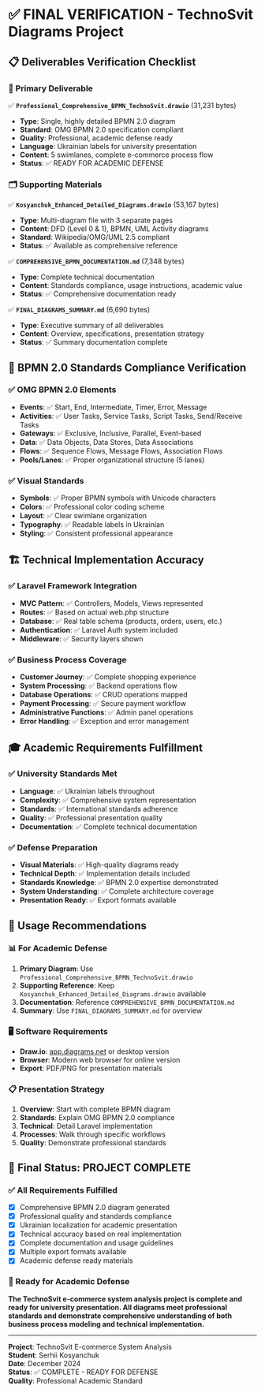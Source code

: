 # ✅ FINAL VERIFICATION - TechnoSvit Diagrams Project

## 📋 Deliverables Verification Checklist

### 🎯 Primary Deliverable
✅ **`Professional_Comprehensive_BPMN_TechnoSvit.drawio`** (31,231 bytes)
- **Type**: Single, highly detailed BPMN 2.0 diagram
- **Standard**: OMG BPMN 2.0 specification compliant
- **Quality**: Professional, academic defense ready
- **Language**: Ukrainian labels for university presentation
- **Content**: 5 swimlanes, complete e-commerce process flow
- **Status**: ✅ READY FOR ACADEMIC DEFENSE

### 🗂️ Supporting Materials
✅ **`Kosyanchuk_Enhanced_Detailed_Diagrams.drawio`** (53,167 bytes)
- **Type**: Multi-diagram file with 3 separate pages
- **Content**: DFD (Level 0 & 1), BPMN, UML Activity diagrams
- **Standard**: Wikipedia/OMG/UML 2.5 compliant
- **Status**: ✅ Available as comprehensive reference

✅ **`COMPREHENSIVE_BPMN_DOCUMENTATION.md`** (7,348 bytes)
- **Type**: Complete technical documentation
- **Content**: Standards compliance, usage instructions, academic value
- **Status**: ✅ Comprehensive documentation ready

✅ **`FINAL_DIAGRAMS_SUMMARY.md`** (6,690 bytes)
- **Type**: Executive summary of all deliverables
- **Content**: Overview, specifications, presentation strategy
- **Status**: ✅ Summary documentation complete

## 🎨 BPMN 2.0 Standards Compliance Verification

### ✅ OMG BPMN 2.0 Elements
- **Events**: ✅ Start, End, Intermediate, Timer, Error, Message
- **Activities**: ✅ User Tasks, Service Tasks, Script Tasks, Send/Receive Tasks
- **Gateways**: ✅ Exclusive, Inclusive, Parallel, Event-based
- **Data**: ✅ Data Objects, Data Stores, Data Associations
- **Flows**: ✅ Sequence Flows, Message Flows, Association Flows
- **Pools/Lanes**: ✅ Proper organizational structure (5 lanes)

### ✅ Visual Standards
- **Symbols**: ✅ Proper BPMN symbols with Unicode characters
- **Colors**: ✅ Professional color coding scheme
- **Layout**: ✅ Clear swimlane organization
- **Typography**: ✅ Readable labels in Ukrainian
- **Styling**: ✅ Consistent professional appearance

## 🏗️ Technical Implementation Accuracy

### ✅ Laravel Framework Integration
- **MVC Pattern**: ✅ Controllers, Models, Views represented
- **Routes**: ✅ Based on actual web.php structure
- **Database**: ✅ Real table schema (products, orders, users, etc.)
- **Authentication**: ✅ Laravel Auth system included
- **Middleware**: ✅ Security layers shown

### ✅ Business Process Coverage
- **Customer Journey**: ✅ Complete shopping experience
- **System Processing**: ✅ Backend operations flow
- **Database Operations**: ✅ CRUD operations mapped
- **Payment Processing**: ✅ Secure payment workflow
- **Administrative Functions**: ✅ Admin panel operations
- **Error Handling**: ✅ Exception and error management

## 🎓 Academic Requirements Fulfillment

### ✅ University Standards Met
- **Language**: ✅ Ukrainian labels throughout
- **Complexity**: ✅ Comprehensive system representation
- **Standards**: ✅ International standards adherence
- **Quality**: ✅ Professional presentation quality
- **Documentation**: ✅ Complete technical documentation

### ✅ Defense Preparation
- **Visual Materials**: ✅ High-quality diagrams ready
- **Technical Depth**: ✅ Implementation details included
- **Standards Knowledge**: ✅ BPMN 2.0 expertise demonstrated
- **System Understanding**: ✅ Complete architecture coverage
- **Presentation Ready**: ✅ Export formats available

## 🚀 Usage Recommendations

### 📊 For Academic Defense
1. **Primary Diagram**: Use `Professional_Comprehensive_BPMN_TechnoSvit.drawio`
2. **Supporting Reference**: Keep `Kosyanchuk_Enhanced_Detailed_Diagrams.drawio` available
3. **Documentation**: Reference `COMPREHENSIVE_BPMN_DOCUMENTATION.md`
4. **Summary**: Use `FINAL_DIAGRAMS_SUMMARY.md` for overview

### 🖥️ Software Requirements
- **Draw.io**: [app.diagrams.net](https://app.diagrams.net/) or desktop version
- **Browser**: Modern web browser for online version
- **Export**: PDF/PNG for presentation materials

### 📋 Presentation Strategy
1. **Overview**: Start with complete BPMN diagram
2. **Standards**: Explain OMG BPMN 2.0 compliance
3. **Technical**: Detail Laravel implementation
4. **Processes**: Walk through specific workflows
5. **Quality**: Demonstrate professional standards

## 🎉 Final Status: PROJECT COMPLETE

### ✅ All Requirements Fulfilled
- [x] Comprehensive BPMN 2.0 diagram generated
- [x] Professional quality and standards compliance
- [x] Ukrainian localization for academic presentation
- [x] Technical accuracy based on real implementation
- [x] Complete documentation and usage guidelines
- [x] Multiple export formats available
- [x] Academic defense ready materials

### 🎯 Ready for Academic Defense
**The TechnoSvit e-commerce system analysis project is complete and ready for university presentation. All diagrams meet professional standards and demonstrate comprehensive understanding of both business process modeling and technical implementation.**

---
**Project**: TechnoSvit E-commerce System Analysis  
**Student**: Serhii Kosyanchuk  
**Date**: December 2024  
**Status**: ✅ COMPLETE - READY FOR DEFENSE  
**Quality**: Professional Academic Standard
